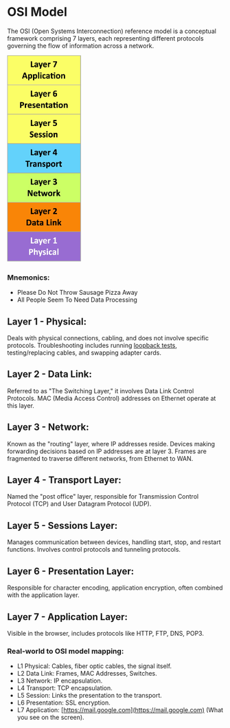 # OSI Model

The OSI (Open Systems Interconnection) reference model is a conceptual framework comprising 7 layers, each representing different protocols governing the flow of information across a network.

![OSI MODEL](https://raw.githubusercontent.com/jcooper94/jcooper94/main/knowledge%20base/network%2B/materials/images/osi_model.png)

### Mnemonics:
- Please Do Not Throw Sausage Pizza Away
- All People Seem To Need Data Processing

## Layer 1 - Physical:
Deals with physical connections, cabling, and does not involve specific protocols. Troubleshooting includes running [loopback tests](network/materials/misc/loopback_test.md), testing/replacing cables, and swapping adapter cards.

## Layer 2 - Data Link:
Referred to as "The Switching Layer," it involves Data Link Control Protocols. MAC (Media Access Control) addresses on Ethernet operate at this layer.

## Layer 3 - Network:
Known as the "routing" layer, where IP addresses reside. Devices making forwarding decisions based on IP addresses are at layer 3. Frames are fragmented to traverse different networks, from Ethernet to WAN.

## Layer 4 - Transport Layer:
Named the "post office" layer, responsible for Transmission Control Protocol (TCP) and User Datagram Protocol (UDP).

## Layer 5 - Sessions Layer:
Manages communication between devices, handling start, stop, and restart functions. Involves control protocols and tunneling protocols.

## Layer 6 - Presentation Layer:
Responsible for character encoding, application encryption, often combined with the application layer.

## Layer 7 - Application Layer:
Visible in the browser, includes protocols like HTTP, FTP, DNS, POP3.

### Real-world to OSI model mapping:

- L1 Physical: Cables, fiber optic cables, the signal itself.
- L2 Data Link: Frames, MAC Addresses, Switches.
- L3 Network: IP encapsulation.
- L4 Transport: TCP encapsulation.
- L5 Session: Links the presentation to the transport.
- L6 Presentation: SSL encryption.
- L7 Application: [https://mail.google.com](https://mail.google.com) (What you see on the screen).